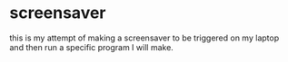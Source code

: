 # screensaver
this is my attempt of making a screensaver to be triggered on my laptop  
and then run a specific program I will make.
